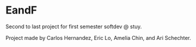 # EandF
Second to last project for first semester softdev @ stuy.

Project made by Carlos Hernandez, Eric Lo, Amelia Chin, and Ari Schechter.
